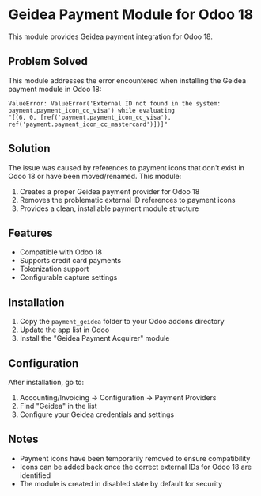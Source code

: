 # Geidea Payment Module for Odoo 18

This module provides Geidea payment integration for Odoo 18.

## Problem Solved

This module addresses the error encountered when installing the Geidea payment module in Odoo 18:

```
ValueError: ValueError('External ID not found in the system: payment.payment_icon_cc_visa') while evaluating
"[(6, 0, [ref('payment.payment_icon_cc_visa'), ref('payment.payment_icon_cc_mastercard')])]"
```

## Solution

The issue was caused by references to payment icons that don't exist in Odoo 18 or have been moved/renamed. This module:

1. Creates a proper Geidea payment provider for Odoo 18
2. Removes the problematic external ID references to payment icons
3. Provides a clean, installable payment module structure

## Features

- Compatible with Odoo 18
- Supports credit card payments
- Tokenization support
- Configurable capture settings

## Installation

1. Copy the `payment_geidea` folder to your Odoo addons directory
2. Update the app list in Odoo
3. Install the "Geidea Payment Acquirer" module

## Configuration

After installation, go to:
1. Accounting/Invoicing → Configuration → Payment Providers
2. Find "Geidea" in the list
3. Configure your Geidea credentials and settings

## Notes

- Payment icons have been temporarily removed to ensure compatibility
- Icons can be added back once the correct external IDs for Odoo 18 are identified
- The module is created in disabled state by default for security